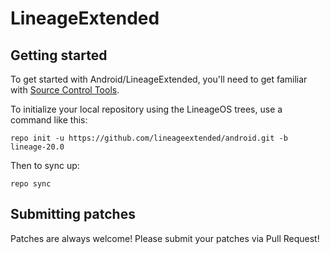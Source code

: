 LineageExtended
===========

Getting started
---------------

To get started with Android/LineageExtended, you'll need to get familiar with [Source Control Tools](https://source.android.com/setup/develop).

To initialize your local repository using the LineageOS trees, use a command like this:
```
repo init -u https://github.com/lineageextended/android.git -b lineage-20.0
```
Then to sync up:
```
repo sync
```

Submitting patches
------------------
Patches are always welcome! Please submit your patches via Pull Request!